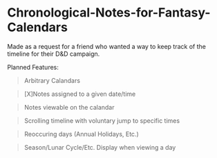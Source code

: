 # Chronological-Notes-for-Fantasy-Calendars

Made as a request for a friend who wanted a way to keep track of the timeline for their D&D campaign.

Planned Features:

>Arbitrary Calandars
 
>[X]Notes assigned to a given date/time
  
>Notes viewable on the calandar
  
>Scrolling timeline with voluntary jump to specific times
  
>Reoccuring days (Annual Holidays, Etc.)
  
>Season/Lunar Cycle/Etc. Display when viewing a day
